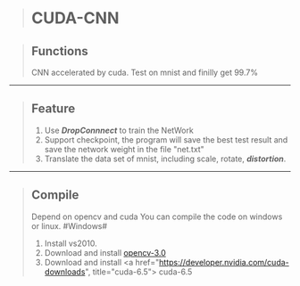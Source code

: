 >CUDA-CNN
>========



>Functions
>--------
>CNN accelerated by cuda. Test on mnist and finilly get 99.7%
***


>Feature
>--------
>1. Use ***DropConnnect*** to train the NetWork
>2. Support checkpoint, the program will save the best test result and save the network weight in the file "net.txt"
>3. Translate the data set of mnist, including scale, rotate, ***distortion***.
>

***

>Compile
>-------
>Depend on opencv and cuda
>You can compile the code on windows or linux.
#Windows#
>1. Install vs2010.
>2. Download and install <a href="http://sourceforge.net/projects/opencvlibrary/files/opencv-win/3.0.0-beta/" title="opencv-3.0"> opencv-3.0</a> 
>3. Download and install <a href="https://developer.nvidia.com/cuda-downloads", title="cuda-6.5"> cuda-6.5</a>

